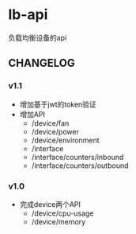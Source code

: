 # lb-api
负载均衡设备的api


## CHANGELOG

### v1.1
- 增加基于jwt的token验证
- 增加API
  - /device/fan
  - /device/power
  - /device/environment
  - /interface
  - /interface/counters/inbound
  - /interface/counters/outbound

### v1.0
- 完成device两个API
  - /device/cpu-usage
  - /device/memory
